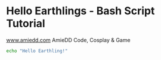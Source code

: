 # Hello Earthlings - Bash Script Tutorial

www.amiedd.com
AmieDD 
Code, Cosplay & Game

```bash runnable
echo "Hello Earthling!"
```


